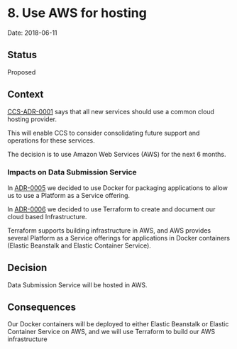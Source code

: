 # 8. Use AWS for hosting

Date: 2018-06-11

## Status

Proposed

## Context

[CCS-ADR-0001][ccs-adr-0001] says that all new services should use a common
cloud hosting provider.

This will enable CCS to consider consolidating future support and operations
for these services.

The decision is to use Amazon Web Services (AWS) for the next 6 months.

### Impacts on Data Submission Service

In [ADR-0005][adr-0005] we decided to use Docker for packaging applications to
allow us to use a Platform as a Service offering.

In [ADR-0006][adr-0006] we decided to use Terraform to create and document our
cloud based Infrastructure.

Terraform supports building infrastructure in AWS, and AWS provides several
Platform as a Service offerings for applications in Docker containers (Elastic
Beanstalk and Elastic Container Service).

## Decision

Data Submission Service will be hosted in AWS.

## Consequences

Our Docker containers will be deployed to either Elastic Beanstalk or Elastic
Container Service on AWS, and we will use Terraform to build our AWS
infrastructure

[ccs-adr-0001]: https://github.com/Crown-Commercial-Service/CCS-Architecture-Decision-Records/blob/master/doc/adr/0001-use-a-common-cloud-provider.md
[adr-0005]: 0005-use-docker-for-applications.md
[adr-0006]: 0006-use-terraform-to-create-and-document-infrastructure.md
